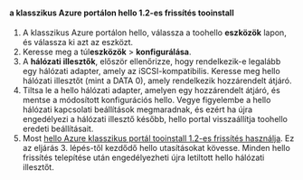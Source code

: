 <!--author=SharS last changed: 03/17/2016-->

#### <a name="tooinstall-update-12-from-hello-azure-classic-portal"></a>a klasszikus Azure portálon hello 1.2-es frissítés tooinstall
1. A klasszikus Azure portálon hello, válassza a toohello **eszközök** lapon, és válassza ki azt az eszközt.
2. Keresse meg a túl**eszközök** > **konfigurálása**.
3. A **hálózati illesztők**, először ellenőrizze, hogy rendelkezik-e legalább egy hálózati adapter, amely az iSCSI-kompatibilis. Keresse meg hello hálózati illesztőt (mint a DATA 0), amely rendelkezik hozzárendelt átjáró.
4. Tiltsa le a hello hálózati adapter, amelyen egy hozzárendelt átjáró, és mentse a módosított konfigurációs hello. Vegye figyelembe a hello hálózati kapcsolati beállítások megmaradnak, és ezért ha újra engedélyezi a hálózati illesztő később, hello portal visszaállítja toohello eredeti beállításait.
5. Most [hello Azure klasszikus portál tooinstall 1.2-es frissítés használja](#install-update-12-via-the-azure-classic-portal). Ez az eljárás 3. lépés-től kezdődő hello utasításokat kövesse. Minden hello frissítés telepítése után engedélyezheti újra letiltott hello hálózati illesztőt.

